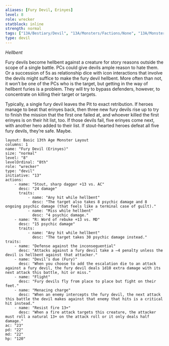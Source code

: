 ```yaml
---
aliases: [Fury Devil, Erinyes]
level: 8
role: wrecker
statblock: inline
strength: normal
tags: ["13A/Bestiary/Devil", "13A/Monsters/Factions/None", "13A/Monsters/Type/Wrecker"]
type: devil
---
```


*Hellbent*

Fury devils become hellbent against a creature for story reasons outside the scope of a single battle. PCs could give devils ample reason to hate them. Or a succession of 5s as relationship dice with icon interactions that involve the devils might suffice to make the fury devil hellbent. More often than not, it won’t be one of the PCs who is the target, but getting in the way of hellbent furies is a problem. They will try to bypass defenders, however, to concentrate on killing their target or targets.

Typically, a single fury devil leaves the Pit to exact retribution. If heroes manage to beat that erinyes back, then three new fury devils rise up to try to finish the mission that the first one failed at, and whoever killed the first erinyes is on their hit list, too. If those devils fail, five erinyes come next, with another hero added to their list. If stout-hearted heroes defeat all five fury devils, they’re safe. Maybe.

```statblock
layout: Basic 13th Age Monster Layout
columns: 1
name: "Fury Devil (Erinyes)"
size: "normal"
level: "8"
levelOrdinal: "8th"
role: "wrecker"
type: "devil"
initiative: "13"
actions:
    - name: "Stout, sharp dagger +13 vs. AC"
      desc: "24 damage"
      traits:
          - name: "Any hit while hellbent"
            desc: "The target also takes 8 psychic damage and 8 ongoing psychic damage (that feels like a terminal case of guilt)."
          - name: "Miss while hellbent"
            desc: "4 psychic damage."
    - name: "R: Word of rebuke +13 vs. MD"
      desc: "15 psychic damage"
      traits:
          - name: "Any hit while hellbent"
            desc: "The target takes 30 psychic damage instead."
traits:
    - name: "Defense against the inconsequential"
      desc: "Attacks against a fury devil take a –4 penalty unless the devil is hellbent against that attacker."
    - name: "Devil’s due (Fury)"
      desc: "When you choose to add the escalation die to an attack against a fury devil, the fury devil deals 1d10 extra damage with its next attack this battle, hit or miss."
    - name: "Flight"
      desc: "Fury devils fly from place to place but fight on their feet."
    - name: "Menacing charge"
      desc: "When an enemy intercepts the fury devil, the next attack this battle the devil makes against that enemy that hits is a critical hit instead."
    - name: "Resist fire 13+"
      desc: "When a fire attack targets this creature, the attacker must roll a natural 13+ on the attack roll or it only deals half damage."
ac: "23"
pd: "22"
md: "22"
hp: "120"
```
